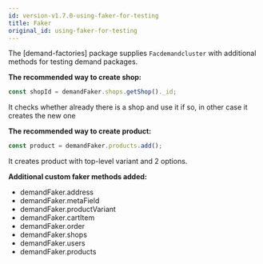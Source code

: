 ```yaml
---
id: version-v1.7.0-using-faker-for-testing
title: Faker
original_id: using-faker-for-testing
---
```

    
The [demand-factories] package supplies `Facdemandcluster` with additional methods for testing demand packages.

**The recommended way to create shop:**

```js
const shopId = demandFaker.shops.getShop()._id;
```

It checks whether already there is a shop and use it if so, in other case it
creates the new one

**The recommended way to create product:**

```js
const product = demandFaker.products.add();
```

It creates product with top-level variant and 2 options.

**Additional custom faker methods added:**

- demandFaker.address
- demandFaker.metaField
- demandFaker.productVariant
- demandFaker.cartItem
- demandFaker.order
- demandFaker.shops
- demandFaker.users
- demandFaker.products

